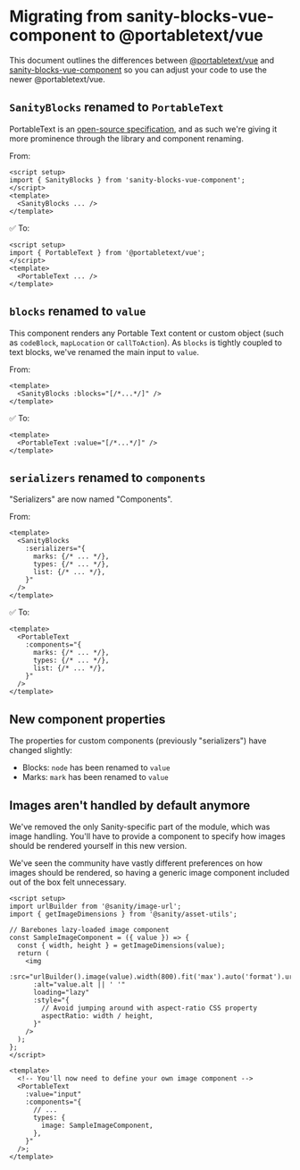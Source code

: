 # Migrating from sanity-blocks-vue-component to @portabletext/vue

This document outlines the differences between [@portabletext/vue](https://www.npmjs.com/package/@portabletext/vue) and [sanity-blocks-vue-component](https://www.npmjs.com/package/sanity-blocks-vue-component) so you can adjust your code to use the newer @portabletext/vue.

## `SanityBlocks` renamed to `PortableText`

PortableText is an [open-source specification](https://portabletext.org/), and as such we're giving it more prominence through the library and component renaming.

From:

```vue
<script setup>
import { SanityBlocks } from 'sanity-blocks-vue-component';
</script>
<template>
  <SanityBlocks ... />
</template>
```

✅ To:

```vue
<script setup>
import { PortableText } from '@portabletext/vue';
</script>
<template>
  <PortableText ... />
</template>
```

## `blocks` renamed to `value`

This component renders any Portable Text content or custom object (such as `codeBlock`, `mapLocation` or `callToAction`). As `blocks` is tightly coupled to text blocks, we've renamed the main input to `value`.

From:

```vue
<template>
  <SanityBlocks :blocks="[/*...*/]" />
</template>
```

✅ To:

```vue
<template>
  <PortableText :value="[/*...*/]" />
</template>
```

## `serializers` renamed to `components`

"Serializers" are now named "Components".

From:

```vue
<template>
  <SanityBlocks
    :serializers="{
      marks: {/* ... */},
      types: {/* ... */},
      list: {/* ... */},
    }"
  />
</template>
```

✅ To:

```vue
<template>
  <PortableText
    :components="{
      marks: {/* ... */},
      types: {/* ... */},
      list: {/* ... */},
    }"
  />
</template>
```

## New component properties

The properties for custom components (previously "serializers") have changed slightly:

- Blocks: `node` has been renamed to `value`
- Marks: `mark` has been renamed to `value`

## Images aren't handled by default anymore

We've removed the only Sanity-specific part of the module, which was image handling. You'll have to provide a component to specify how images should be rendered yourself in this new version.

We've seen the community have vastly different preferences on how images should be rendered, so having a generic image component included out of the box felt unnecessary.

```vue
<script setup>
import urlBuilder from '@sanity/image-url';
import { getImageDimensions } from '@sanity/asset-utils';

// Barebones lazy-loaded image component
const SampleImageComponent = ({ value }) => {
  const { width, height } = getImageDimensions(value);
  return (
    <img
      :src="urlBuilder().image(value).width(800).fit('max').auto('format').url()"
      :alt="value.alt || ' '"
      loading="lazy"
      :style="{
        // Avoid jumping around with aspect-ratio CSS property
        aspectRatio: width / height,
      }"
    />
  );
};
</script>

<template>
  <!-- You'll now need to define your own image component -->
  <PortableText
    :value="input"
    :components="{
      // ...
      types: {
        image: SampleImageComponent,
      },
    }"
  />;
</template>
```
